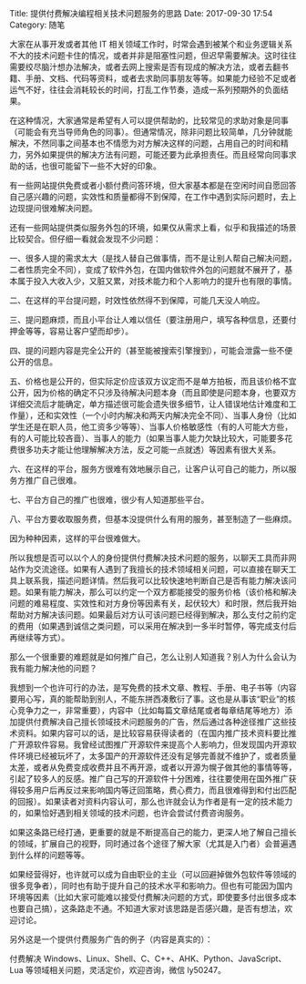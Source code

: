 Title: 提供付费解决编程相关技术问题服务的思路
Date: 2017-09-30 17:54
Category: 随笔

大家在从事开发或者其他 IT 相关领域工作时，时常会遇到被某个和业务逻辑关系不大的技术问题卡住的情况，或者并非是阻塞性问题，但迟早需要解决。这时往往需要绞尽脑汁想办法解决，或者去网上搜索是否有现成的解决方法，或者去翻书籍、手册、文档、代码等资料，或者去求助同事朋友等等。如果能力经验不足或者运气不好，往往会消耗较长的时间，打乱工作节奏，造成一系列预期外的负面结果。

在这种情况，大家通常是希望有人可以提供帮助的，比较常见的求助对象是同事（可能会有充当导师角色的同事）。但通常情况，除非问题比较简单，几分钟就能解决，不然同事之间基本也不情愿为对方解决这样的问题，占用自己的时间和精力，另外如果提供的解决方法有问题，可能还要为此承担责任。而且经常向同事求助的话，也很可能留下一些不大好的印象。

有一些网站提供免费或者小额付费问答环境，但大家基本都是在空闲时间自愿回答自己感兴趣的问题，实效性和质量都得不到保障，在工作中遇到实际问题时，去上边现提问很难解决问题。

还有一些网站提供类似服务外包的环境，如果仅从需求上看，似乎和我描述的场景比较契合。但仔细一看就会发现不少问题：

一、很多人提的需求太大（是找人替自己做事情，而不是让别人帮自己解决问题，二者性质完全不同），变成了软件外包，在国内做软件外包的问题就不展开了，基本属于投入大收入少，又脏又累，对技术能力和个人影响力的提升也有限的事情。

二、在这样的平台提问题，时效性依然得不到保障，可能几天没人响应。

三、提问题麻烦，而且小平台让人难以信任（要注册用户，填写各种信息，还要付押金等等，容易让客户望而却步）。

四、提的问题内容是完全公开的（甚至能被搜索引擎搜到），可能会泄露一些不便公开的信息。

五、价格也是公开的，但实际定价应该双方议定而不是单方拍板，而且该价格不宜公开，因为价格的确定不只涉及待解决问题本身（而且即使是问题本身，也要双方详细交流后才能确定，单方描述很可能会遗失很多细节，让人错误地估计难度和工作量），还和实效性（一个小时内解决和两天内解决完全不同）、当事人身份（比如学生还是在职人员，他工资多少等等）、当事人价格敏感性（有的人可能大方些，有的人可能比较吝啬）、当事人的能力（如果当事人能力欠缺比较大，可能要多花费很多功夫才能让他理解解决方法，反之可能一点就透）等因素有很大关系。

六、在这样的平台，服务方很难有效地展示自己，让客户认可自己的能力，所以服务方推广自己很难。

七、平台方自己的推广也很难，很少有人知道那些平台。

八、平台方要收取服务费，但基本没提供什么有用的服务，甚至制造了一些麻烦。

因为种种因素，这样的平台很难做大。

所以我想是否可以以个人的身份提供付费解决技术问题的服务，以聊天工具而非网站作为交流途径。如果有人遇到了我擅长的技术领域相关问题，可以直接在聊天工具上联系我，描述问题详情。然后我可以比较快速地判断自己是否有能力解决该问题。如果有能力解决，那么可以约定一个双方都能接受的服务价格（该价格和解决问题的难易程度、实效性和对方身份等因素有关，起伏较大）和时限，然后我开始帮助对方解决该问题。如果最后对方认可该问题已经得到解决，那么支付之前约定的费用（如果遇到诚信之类问题，可以采用在解决到一多半时暂停，等完成支付后再继续等方式）。

那么一个很重要的难题就是如何推广自己，怎么让别人知道我？别人为什么会认为我有能力解决他的问题？

我想到一个也许可行的办法，是写免费的技术文章、教程、手册、电子书等（内容要用心写，真的能帮助到别人，不能东拼西凑敷衍了事。这也是从事该“职业”的核心竞争力之一，非常重要），内容中（比如每篇文章结尾或者每章结尾等地方）添加提供付费解决自己擅长领域技术问题服务的广告，然后通过各种途径推广这些技术资料。如果内容可以的话，是比较容易获得读者的（在国内推广技术资料要比推广开源软件容易。我曾经试图推广开源软件来提高个人影响力，但发现国内开源软件环境已经被玩坏了，太多国产的开源软件还没有足够完善就不维护了，或者质量太差，或者从免费变成收费并且不再开源，或者以开源为幌子做其他的事情等等，引起了较多人的反感。推广自己写的开源软件十分困难，往往要使用在国外推广获得较多用户后再反过来影响国内等迂回策略，费心费力，而且很难得到和付出匹配的回报）。如果读者对资料内容认可，那么也许就会认为作者是有一定的技术能力的，如果恰好遇到相关领域的技术问题，也许会尝试付费咨询服务。

如果这条路已经打通，更重要的就是不断提高自己的能力，更深人地了解自己擅长的领域，扩展自己的视野，同时通过各个途径了解大家（尤其是入门者）会普遍遇到什么样的问题等等。

如果经营得好，也许就可以成为自由职业的主业（可以回避掉做外包软件等领域的很多竞争者），同时也有助于提升自己的技术水平和影响力。但也有可能因为国内环境等因素（比如大家可能难以接受付费解决问题的方式，即使要多付出很多成本也要自己搞），这条路走不通。不知道大家对该思路是否感兴趣，是否有想法，欢迎讨论。

另外这是一个提供付费服务广告的例子（内容是真实的）：

付费解决 Windows、Linux、Shell、C、C++、AHK、Python、JavaScript、Lua 等领域相关问题，灵活定价，欢迎咨询，微信 ly50247。
